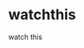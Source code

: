 watchthis
=========

watch this








































































































































































